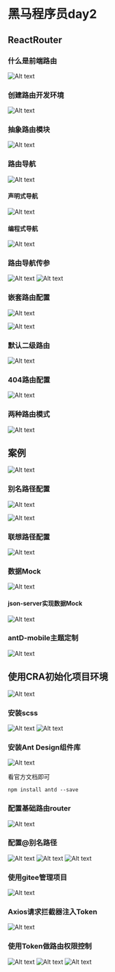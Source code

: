 # 黑马程序员day2

## ReactRouter

### 什么是前端路由
![Alt text](image.png)

### 创建路由开发环境
![Alt text](image-1.png)

### 抽象路由模块
![Alt text](image-2.png)

### 路由导航

![Alt text](image-3.png)

#### 声明式导航
![Alt text](image-4.png)

#### 编程式导航
![Alt text](image-5.png)

### 路由导航传参
![Alt text](image-6.png)
![Alt text](image-7.png)

### 嵌套路由配置
![Alt text](image-8.png)

![Alt text](image-9.png)

### 默认二级路由
![Alt text](image-10.png)

### 404路由配置
![Alt text](image-11.png)

### 两种路由模式
![Alt text](image-12.png)

## 案例
![Alt text](image-13.png)

### 别名路径配置
![Alt text](image-14.png)

![Alt text](image-15.png)

### 联想路径配置
![Alt text](image-16.png)

### 数据Mock
![Alt text](image-17.png)

#### json-server实现数据Mock
![Alt text](image-18.png)

### antD-mobile主题定制
![Alt text](image-19.png)

## 使用CRA初始化项目环境
![Alt text](image-20.png)

### 安装scss
![Alt text](image-21.png)
![Alt text](image-22.png)

### 安装Ant Design组件库
![Alt text](image-23.png)

看官方文档即可
```
npm install antd --save
```

### 配置基础路由router
![Alt text](image-24.png)

### 配置@别名路径
![Alt text](image-25.png)
![Alt text](image-26.png)
![Alt text](image-27.png)

### 使用gitee管理项目
![Alt text](image-28.png)

### Axios请求拦截器注入Token
![Alt text](image-29.png)

### 使用Token做路由权限控制
![Alt text](image-30.png)
![Alt text](image-31.png)
![Alt text](image-32.png)



